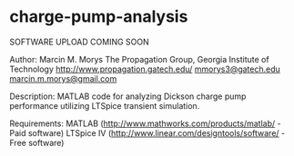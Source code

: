 charge-pump-analysis
====================

SOFTWARE UPLOAD COMING SOON

Author:
Marcin M. Morys
The Propagation Group, Georgia Institute of Technology
http://www.propagation.gatech.edu/
mmorys3@gatech.edu
marcin.m.morys@gmail.com

Description:
MATLAB code for analyzing Dickson charge pump performance utilizing LTSpice transient simulation.

Requirements:
MATLAB (http://www.mathworks.com/products/matlab/ - Paid software)
LTSpice IV (http://www.linear.com/designtools/software/ - Free software)

